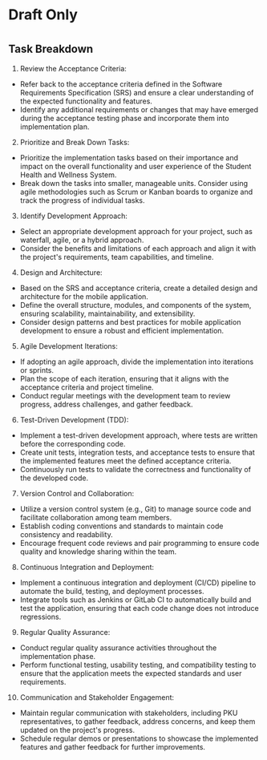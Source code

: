 <h1>Draft Only<h1>
  
<h2>Task Breakdown</h2>
  
1. Review the Acceptance Criteria:
- Refer back to the acceptance criteria defined in the Software Requirements Specification (SRS) and ensure a clear understanding of the expected functionality and features.
- Identify any additional requirements or changes that may have emerged during the acceptance testing phase and incorporate them into implementation plan.

2. Prioritize and Break Down Tasks:
- Prioritize the implementation tasks based on their importance and impact on the overall functionality and user experience of the Student Health and Wellness System.
- Break down the tasks into smaller, manageable units. Consider using agile methodologies such as Scrum or Kanban boards to organize and track the progress of individual tasks.

3. Identify Development Approach:
- Select an appropriate development approach for your project, such as waterfall, agile, or a hybrid approach.
- Consider the benefits and limitations of each approach and align it with the project's requirements, team capabilities, and timeline.

4. Design and Architecture:
- Based on the SRS and acceptance criteria, create a detailed design and architecture for the mobile application.
- Define the overall structure, modules, and components of the system, ensuring scalability, maintainability, and extensibility.
- Consider design patterns and best practices for mobile application development to ensure a robust and efficient implementation.

5. Agile Development Iterations:
- If adopting an agile approach, divide the implementation into iterations or sprints.
- Plan the scope of each iteration, ensuring that it aligns with the acceptance criteria and project timeline.
- Conduct regular meetings with the development team to review progress, address challenges, and gather feedback.

6. Test-Driven Development (TDD):
- Implement a test-driven development approach, where tests are written before the corresponding code.
- Create unit tests, integration tests, and acceptance tests to ensure that the implemented features meet the defined acceptance criteria.
- Continuously run tests to validate the correctness and functionality of the developed code.

7. Version Control and Collaboration:
- Utilize a version control system (e.g., Git) to manage source code and facilitate collaboration among team members.
- Establish coding conventions and standards to maintain code consistency and readability.
- Encourage frequent code reviews and pair programming to ensure code quality and knowledge sharing within the team.

8. Continuous Integration and Deployment:
- Implement a continuous integration and deployment (CI/CD) pipeline to automate the build, testing, and deployment processes.
- Integrate tools such as Jenkins or GitLab CI to automatically build and test the application, ensuring that each code change does not introduce regressions.

9. Regular Quality Assurance:
- Conduct regular quality assurance activities throughout the implementation phase.
- Perform functional testing, usability testing, and compatibility testing to ensure that the application meets the expected standards and user requirements.

10. Communication and Stakeholder Engagement:
- Maintain regular communication with stakeholders, including PKU representatives, to gather feedback, address concerns, and keep them updated on the project's progress.
- Schedule regular demos or presentations to showcase the implemented features and gather feedback for further improvements.
